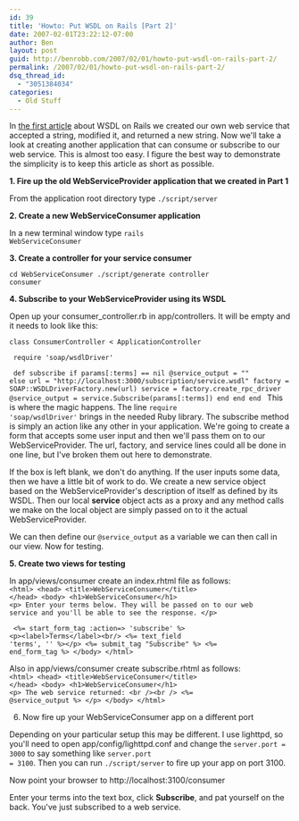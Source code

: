 ```yaml
---
id: 39
title: 'Howto: Put WSDL on Rails [Part 2]'
date: 2007-02-01T23:22:12-07:00
author: Ben
layout: post
guid: http://benrobb.com/2007/02/01/howto-put-wsdl-on-rails-part-2/
permalink: /2007/02/01/howto-put-wsdl-on-rails-part-2/
dsq_thread_id:
  - "3051384034"
categories:
  - Old Stuff
---
```

In <a href="https://benrobb.com/2007/01/30/howto-put-wsdl-on-rails/" title="howto put WSDL on rails">the first article</a> about WSDL on Rails we created our own web service that accepted a string, modified it, and returned a new string.  Now we'll take a look at creating another application that can consume or subscribe to our web service.  This is almost too easy.  I figure the best way to demonstrate the simplicity is to keep this article as short as possible.

<strong>1. Fire up the old WebServiceProvider application that we created in Part 1</strong>

From the application root directory type <code>./script/server</code>

<strong>2.  Create a new WebServiceConsumer application</strong>

In a new terminal window type <code>rails WebServiceConsumer</code>

<strong>3. Create a controller for your service consumer</strong>

<code>cd WebServiceConsumer
./script/generate controller consumer</code>

<strong>4. Subscribe to your WebServiceProvider using its WSDL</strong>

Open up your consumer_controller.rb in app/controllers.  It will be empty and it needs to look like this:

<code>class ConsumerController &lt; ApplicationController</code>

<code>  require 'soap/wsdlDriver'</code>

<code>  def subscribe
if params[:terms] == nil
@service_output = ""
else
url = "http://localhost:3000/subscription/service.wsdl"
factory = SOAP::WSDLDriverFactory.new(url)
service = factory.create_rpc_driver
@service_output = service.Subscribe(params[:terms])
end
end
end
</code>
This is where the magic happens.  The line <code>require 'soap/wsdlDriver'</code> brings in the needed Ruby library.  The subscribe method is simply an action like any other in your application.  We're going to create a form that accepts some user input and then we'll pass them on to our WebServiceProvider.  The url, factory, and service lines could all be done in one line, but I've broken them out here to demonstrate.

If the box is left blank, we don't do anything.  If the user inputs some data, then we have a little bit of work to do.  We create a new service object based on the WebServiceProvider's description of itself as defined by its WSDL.  Then our local <strong>service</strong> object acts as a proxy and any method calls we make on the local object are simply passed on to it the actual WebServiceProvider.

We can then define our <code>@service_output</code> as a variable we can then call in our view.  Now for testing.

<strong>5.  Create two views for testing</strong>

In app/views/consumer create an index.rhtml file as follows:
<code>
&lt;html&gt;
&lt;head&gt;
&lt;title&gt;WebServiceConsumer&lt;/title&gt;
&lt;/head&gt;
&lt;body&gt;
&lt;h1&gt;WebServiceConsumer&lt;/h1&gt;
&lt;p&gt;
Enter your terms below. They will be passed on to our web service and you'll be able to see the response.
&lt;/p&gt;</code>

<code>    &lt;%= start_form_tag :action=&gt; 'subscribe' %&gt;
&lt;p&gt;&lt;label&gt;Terms&lt;/label&gt;&lt;br/&gt;
&lt;%= text_field 'terms', '' %&gt;&lt;/p&gt;
&lt;%= submit_tag "Subscribe" %&gt;
&lt;%= end_form_tag %&gt;
&lt;/body&gt;
&lt;/html&gt;</code>

Also in app/views/consumer create subscribe.rhtml as follows:
<code>
&lt;html&gt;
&lt;head&gt;
&lt;title&gt;WebServiceConsumer&lt;/title&gt;
&lt;/head&gt;
&lt;body&gt;
&lt;h1&gt;WebServiceConsumer&lt;/h1&gt;
&lt;p&gt;
The web service returned: &lt;br /&gt;&lt;br /&gt;
&lt;%= @service_output %&gt;
&lt;/p&gt;
&lt;/body&gt;
&lt;/html&gt;</code>

6.  Now fire up your WebServiceConsumer app on a different port

Depending on your particular setup this may be different.  I use lighttpd, so you'll need to open app/config/lighttpd.conf and change the <code>server.port = 3000</code> to say something like <code>server.port = 3100</code>.  Then you can run <code>./script/server</code> to fire up your app on port 3100.

Now point your browser to http://localhost:3100/consumer

Enter your terms into the text box, click <strong>Subscribe</strong>, and pat yourself on the back.  You've just subscribed to a web service.